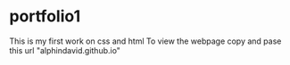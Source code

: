 # portfolio1
This is my first work on css and html
To view the webpage copy and pase this url "alphindavid.github.io"
